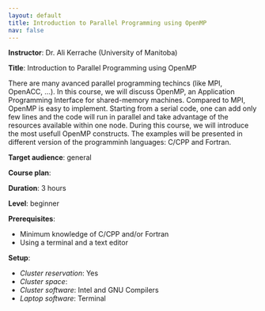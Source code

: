```yaml
---
layout: default
title: Introduction to Parallel Programming using OpenMP
nav: false
---
```


**Instructor**: Dr. Ali Kerrache (University of Manitoba)

**Title**: Introduction to Parallel Programming using OpenMP

There are many avanced parallel programming techincs (like MPI, OpenACC, ...). In this course, we will discuss OpenMP, an Application Programming Interface for shared-memory machines. Compared to MPI, OpenMP is easy to implement. Starting from a serial code, one can add only few lines and the code will run in parallel and take advantage of the resources available within one node. During this course, we will introduce the most usefull OpenMP constructs. The examples will be presented in different version of the programminh languages: C/CPP and Fortran. 

**Target audience**: general

**Course plan**:

**Duration**: 3 hours

**Level**: beginner

**Prerequisites**:

- Minimum knowledge of C/CPP and/or Fortran
- Using a terminal and a text editor

**Setup**:
- *Cluster reservation*: Yes
- *Cluster space*:
- *Cluster software*: Intel and GNU Compilers
- *Laptop software*: Terminal
